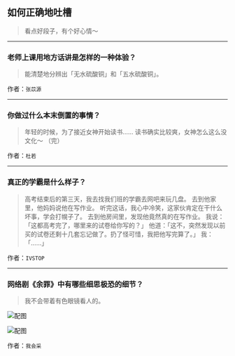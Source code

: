 ## 如何正确地吐槽

> 看点好段子，有个好心情～


 
---

### 老师上课用地方话讲是怎样的一种体验？

> 能清楚地分辨出「无水硫酸铜」和「五水硫酸铜」。


作者：`张苡源`

---

### 你做过什么本末倒置的事情？

> 年轻的时候，为了接近女神开始读书……
> 读书确实比较爽，女神怎么这么没文化～
> （完）


作者：`杜若`

---

### 真正的学霸是什么样子？

> 高考结束后的第三天，我去找我们班的学霸去网吧来玩几盘。
> 去到他家里，他妈妈说他在写作业。
> 听完这话，我心中冷笑，这家伙肯定在干什么坏事，学会打幌子了。
> 去到他房间里，发现他竟然真的在写作业。
> 我说：「这都高考完了，哪里来的试卷给你写的？」
> 他道：「这不，突然发现以前买的试卷还剩十几套忘记做了。扔了怪可惜，我把他写完算了。」
> 我：「……」


作者：`IVSTOP`

---

### 网络剧《余罪》中有哪些细思极恐的细节？

> 我不会带着有色眼镜看人的。



![配图](http://pic4.zhimg.com/70/52e4a4378f0ce8e2c36a9f6f78bf6853_b.jpg)



![配图](http://pic1.zhimg.com/70/1bd172b53ec9d9280876e3b5bf2188bc_b.jpg)


作者：`我会采`